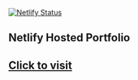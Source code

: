 [![Netlify Status](https://api.netlify.com/api/v1/badges/72e97fe9-1d03-42e6-bd47-56cfd0cf6cbd/deploy-status)](https://app.netlify.com/sites/xmonish/deploys)
## Netlify Hosted Portfolio

## [Click to visit](https://xmonish.netlify.app/)
